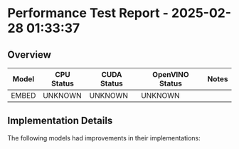 # Performance Test Report - 2025-02-28 01:33:37

## Overview

| Model | CPU Status | CUDA Status | OpenVINO Status | Notes |
|-------|------------|-------------|-----------------|-------|
| EMBED | UNKNOWN | UNKNOWN | UNKNOWN | |

## Implementation Details

The following models had improvements in their implementations:

